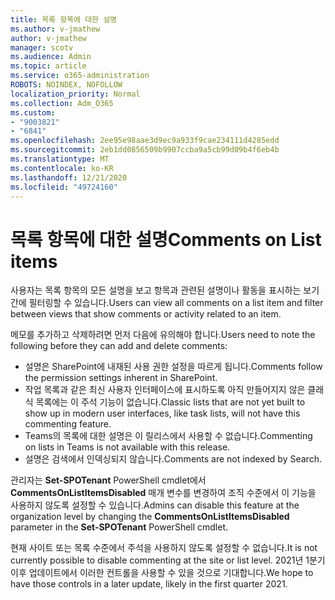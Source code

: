 ```yaml
---
title: 목록 항목에 대한 설명
ms.author: v-jmathew
author: v-jmathew
manager: scotv
ms.audience: Admin
ms.topic: article
ms.service: o365-administration
ROBOTS: NOINDEX, NOFOLLOW
localization_priority: Normal
ms.collection: Adm_O365
ms.custom:
- "9003821"
- "6841"
ms.openlocfilehash: 2ee95e98aae3d9ec9a933f9cae234111d4285edd
ms.sourcegitcommit: 2eb1dd0856509b9907ccba9a5cb99d09b4f6eb4b
ms.translationtype: MT
ms.contentlocale: ko-KR
ms.lasthandoff: 12/21/2020
ms.locfileid: "49724160"
---
```

# <a name="comments-on-list-items"></a><span data-ttu-id="78b84-102">목록 항목에 대한 설명</span><span class="sxs-lookup"><span data-stu-id="78b84-102">Comments on List items</span></span>

<span data-ttu-id="78b84-103">사용자는 목록 항목의 모든 설명을 보고 항목과 관련된 설명이나 활동을 표시하는 보기 간에 필터링할 수 있습니다.</span><span class="sxs-lookup"><span data-stu-id="78b84-103">Users can view all comments on a list item and filter between views that show comments or activity related to an item.</span></span>

<span data-ttu-id="78b84-104">메모를 추가하고 삭제하려면 먼저 다음에 유의해야 합니다.</span><span class="sxs-lookup"><span data-stu-id="78b84-104">Users need to note the following before they can add and delete comments:</span></span>

- <span data-ttu-id="78b84-105">설명은 SharePoint에 내재된 사용 권한 설정을 따르게 됩니다.</span><span class="sxs-lookup"><span data-stu-id="78b84-105">Comments follow the permission settings inherent in SharePoint.</span></span>
- <span data-ttu-id="78b84-106">작업 목록과 같은 최신 사용자 인터페이스에 표시하도록 아직 만들어지지 않은 클래식 목록에는 이 주석 기능이 없습니다.</span><span class="sxs-lookup"><span data-stu-id="78b84-106">Classic lists that are not yet built to show up in modern user interfaces, like task lists, will not have this commenting feature.</span></span>
- <span data-ttu-id="78b84-107">Teams의 목록에 대한 설명은 이 릴리스에서 사용할 수 없습니다.</span><span class="sxs-lookup"><span data-stu-id="78b84-107">Commenting on lists in Teams is not available with this release.</span></span>
- <span data-ttu-id="78b84-108">설명은 검색에서 인덱싱되지 않습니다.</span><span class="sxs-lookup"><span data-stu-id="78b84-108">Comments are not indexed by Search.</span></span>

<span data-ttu-id="78b84-109">관리자는 **Set-SPOTenant** PowerShell cmdlet에서 **CommentsOnListItemsDisabled** 매개 변수를 변경하여 조직 수준에서 이 기능을 사용하지 않도록 설정할 수 있습니다.</span><span class="sxs-lookup"><span data-stu-id="78b84-109">Admins can disable this feature at the organization level by changing the **CommentsOnListItemsDisabled** parameter in the **Set-SPOTenant** PowerShell cmdlet.</span></span>

<span data-ttu-id="78b84-110">현재 사이트 또는 목록 수준에서 주석을 사용하지 않도록 설정할 수 없습니다.</span><span class="sxs-lookup"><span data-stu-id="78b84-110">It is not currently possible to disable commenting at the site or list level.</span></span> <span data-ttu-id="78b84-111">2021년 1분기 이후 업데이트에서 이러한 컨트롤을 사용할 수 있을 것으로 기대합니다.</span><span class="sxs-lookup"><span data-stu-id="78b84-111">We hope to have those controls in a later update, likely in the first quarter 2021.</span></span>
